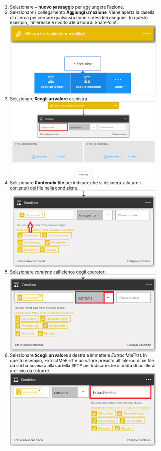 1. Selezionare **+ nuovo passaggio** per aggiungere l'azione.
2. Selezionare il collegamento **Aggiungi un'azione**. Viene aperta la casella di ricerca per cercare qualsiasi azione si desideri eseguire. In questo esempio, l'interesse è rivolto alle azioni di SharePoint.  
   ![Immagine di condizione SFTP 1](./media/connectors-create-api-sftp/condition-1.png)  
3. Selezionare **Scegli un valore** a sinistra.  
   ![Immagine di condizione SFTP 2](./media/connectors-create-api-sftp/condition-2.png)  
4. Selezionare **Contenuto file** per indicare che si desidera valutare i contenuti del file nella condizione.  
   ![Immagine di condizione SFTP 3](./media/connectors-create-api-sftp/condition-3.png)  
5. Selezionare *contiene* dall'elenco degli operatori.  
   ![Immagine di condizione SFTP 4](./media/connectors-create-api-sftp/condition-4.png)  
6. Selezionare **Scegli un valore** a destra e immettere *ExtractMeFirst*. In questo esempio, ExtractMeFirst è un valore previsto all'interno di un file da chi ha accesso alla cartella SFTP per indicare che si tratta di un file di archivio da estrarre.  
   ![Immagine di condizione SFTP 5](./media/connectors-create-api-sftp/condition-5.png)  

<!---HONumber=AcomDC_0727_2016-->
